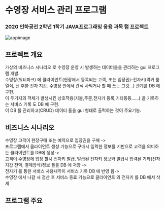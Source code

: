 # 수영장 서비스 관리 프로그램
### 2020 인하공전 2학년 1학기 JAVA프로그래밍 응용 과목 텀 프로젝트
![appimage](https://user-images.githubusercontent.com/53043464/209839490-8948fc52-b238-4d52-bc54-09eb9eed6ece.png)

## 프로젝트 개요
가상의 비즈니스 시나리오 로 수영장 운영 시 발생하는 데이터들을 관리하는 gui 프로그램 개발.<br>
수영장(워터파크) 에 클라이언트(현장에서 등록되는 고객, 또는 입장권)-전자키(락커 룸 열쇠, 선 후불 전자 지갑. 수영장 안에서 간식 사먹거나 할 때 쓰는 그것...) 관계를 DB 에 구현.<br>
이 두가지의 객체가 발생시킨 상호작용(지불,주문,전자키 등록,기타등등……) 을 기록하는 서비스 기록 도 DB 에 구현.<br>
이 DB 를 관리하고(CRUD) 데이터 들을 gui 형태로 출력하는 것이 주요기능.<br>

## 비즈니스 시나리오
수영장 고객이 현장구매 또는 예약으로 입장권을 구매 -><br>
프로그램에서 클라이언트 생성 기능으로 구매시 입력한 정보를 기반으로 고객을 의미하는 클라이언트를 DB에 생성-><br>
고객이 수영장에 입장 할시 전자키 발급, 발급된 전자키 정보와 발급시 입력된 기타(전자지갑 잔액, 결제방식)정보 들을 DB 에 저장 -><br>
전자키 를 통한 서비스 사용내역이 서비스 기록 DB 에 반영 됨-><br>
수영장 에서 나갈 시 정산 후 서비스 종료 기능으로 클라이언트 와 전자키 를 DB 에서 삭제

## 프로그램 주요 








